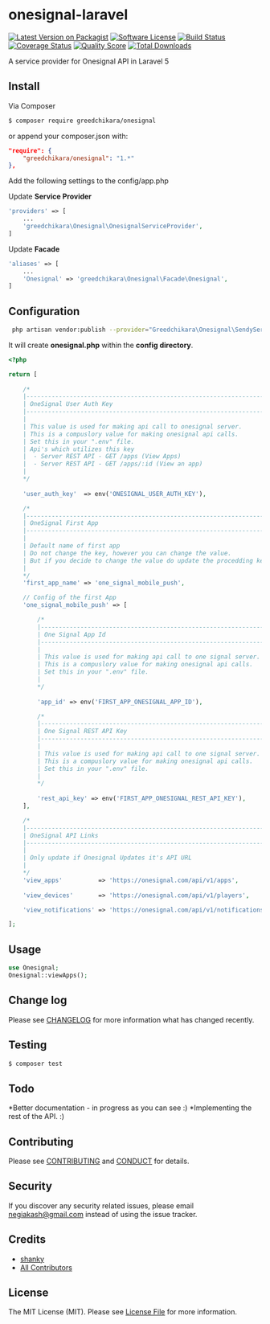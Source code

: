 # onesignal-laravel

[![Latest Version on Packagist][ico-version]][link-packagist]
[![Software License][ico-license]](LICENSE.md)
[![Build Status][ico-travis]][link-travis]
[![Coverage Status][ico-scrutinizer]][link-scrutinizer]
[![Quality Score][ico-code-quality]][link-code-quality]
[![Total Downloads][ico-downloads]][link-downloads]

A service provider for Onesignal API in Laravel 5 

## Install

Via Composer

``` bash
$ composer require greedchikara/onesignal
```
or append your composer.json with:

``` json
"require": {
    "greedchikara/onesignal": "1.*"
},
```

Add the following settings to the config/app.php

Update **Service Provider**

``` php
'providers' => [
    ...
    'greedchikara\Onesignal\OnesignalServiceProvider',
]
```

Update **Facade**

``` php
'aliases' => [
    ...
    'Onesignal' => 'greedchikara\Onesignal\Facade\Onesignal',
]
```

## Configuration

``` bash
 php artisan vendor:publish --provider="Greedchikara\Onesignal\SendyServiceProvider"
```
It will create **onesignal.php** within the **config directory**.

``` php
<?php

return [
    
    /*
    |--------------------------------------------------------------------------
    | OneSignal User Auth Key
    |--------------------------------------------------------------------------
    |
    | This value is used for making api call to onesignal server.
    | This is a compuslory value for making onesignal api calls.
    | Set this in your ".env" file.
    | Api's which utilizes this key
    |  - Server REST API - GET /apps (View Apps)
    |  - Server REST API - GET /apps/:id (View an app)
    |
    */
   
    'user_auth_key'  => env('ONESIGNAL_USER_AUTH_KEY'),

    /*
    |--------------------------------------------------------------------------
    | OneSignal First App
    |--------------------------------------------------------------------------
    |
    | Default name of first app
    | Do not change the key, however you can change the value.
    | But if you decide to change the value do update the procedding key.
    |
    */
    'first_app_name' => 'one_signal_mobile_push',

    // Config of the first App
    'one_signal_mobile_push' => [

        /*
        |--------------------------------------------------------------------------
        | One Signal App Id
        |--------------------------------------------------------------------------
        |
        | This value is used for making api call to one signal server.
        | This is a compuslory value for making onesignal api calls.
        | Set this in your ".env" file.
        |
        */
       
        'app_id' => env('FIRST_APP_ONESIGNAL_APP_ID'),

        /*
        |--------------------------------------------------------------------------
        | One Signal REST API Key
        |--------------------------------------------------------------------------
        |
        | This value is used for making api call to one signal server.
        | This is a compuslory value for making onesignal api calls.
        | Set this in your ".env" file.
        |
        */
        
        'rest_api_key' => env('FIRST_APP_ONESIGNAL_REST_API_KEY'),
    ],

    /*
    |--------------------------------------------------------------------------
    | OneSignal API Links
    |--------------------------------------------------------------------------
    |
    | Only update if Onesignal Updates it's API URL
    |
    */
    'view_apps'          => 'https://onesignal.com/api/v1/apps',
 
    'view_devices'       => 'https://onesignal.com/api/v1/players',

    'view_notifications' => 'https://onesignal.com/api/v1/notifications',

];
```
## Usage

``` php
use Onesignal;
Onesignal::viewApps();
```

## Change log

Please see [CHANGELOG](CHANGELOG.md) for more information what has changed recently.

## Testing

``` bash
$ composer test
```

## Todo

*Better documentation - in progress as you can see :)
*Implementing the rest of the API. :)


## Contributing

Please see [CONTRIBUTING](CONTRIBUTING.md) and [CONDUCT](CONDUCT.md) for details.

## Security

If you discover any security related issues, please email negiakash@gmail.com instead of using the issue tracker.

## Credits

- [shanky][greedchikara]
- [All Contributors][link-contributors]

## License

The MIT License (MIT). Please see [License File](LICENSE.md) for more information.

[ico-version]: https://img.shields.io/packagist/v/greedchikara/onesignal-laravel.svg?style=flat-square
[ico-license]: https://img.shields.io/badge/license-MIT-brightgreen.svg?style=flat-square
[ico-travis]: https://img.shields.io/travis/greedchikara/onesignal-laravel/master.svg?style=flat-square
[ico-scrutinizer]: https://img.shields.io/scrutinizer/coverage/g/greedchikara/onesignal-laravel.svg?style=flat-square
[ico-code-quality]: https://img.shields.io/scrutinizer/g/greedchikara/onesignal-laravel.svg?style=flat-square
[ico-downloads]: https://img.shields.io/packagist/dt/greedchikara/onesignal-laravel.svg?style=flat-square

[link-packagist]: https://packagist.org/packages/greedchikara/onesignal-laravel
[link-travis]: https://travis-ci.org/greedchikara/onesignal-laravel
[link-scrutinizer]: https://scrutinizer-ci.com/g/greedchikara/onesignal-laravel/code-structure
[link-code-quality]: https://scrutinizer-ci.com/g/greedchikara/onesignal-laravel
[link-downloads]: https://packagist.org/packages/greedchikara/onesignal-laravel
[greedchikara]: https://github.com/greedchikara
[link-contributors]: ../../contributors
